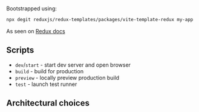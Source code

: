 #

Bootstrapped using:

```sh
npx degit reduxjs/redux-templates/packages/vite-template-redux my-app
```
As seen on [Redux docs](https://react-redux.js.org/introduction/getting-started)

## Scripts

- `dev`/`start` - start dev server and open browser
- `build` - build for production
- `preview` - locally preview production build
- `test` - launch test runner

## Architectural choices